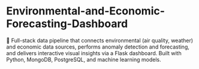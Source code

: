 # Environmental-and-Economic-Forecasting-Dashboard
🚦 Full-stack data pipeline that connects environmental (air quality, weather) and economic data sources, performs anomaly detection and forecasting, and delivers interactive visual insights via a Flask dashboard. Built with Python, MongoDB, PostgreSQL, and machine learning models.
